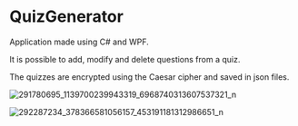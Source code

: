 # QuizGenerator
Application made using C# and WPF. 

It is possible to add, modify and delete questions from a quiz. 

The quizzes are encrypted using the Caesar cipher and saved in json files.

![291780695_1139700239943319_6968740313607537321_n](https://user-images.githubusercontent.com/72377506/178034736-08dc80ae-bac7-4676-8575-fde7e177ebbc.png)


![292287234_378366581056157_453191181312986651_n](https://user-images.githubusercontent.com/72377506/178034802-03f851c8-f76d-4276-8d59-ce7ab017b5ea.png)
